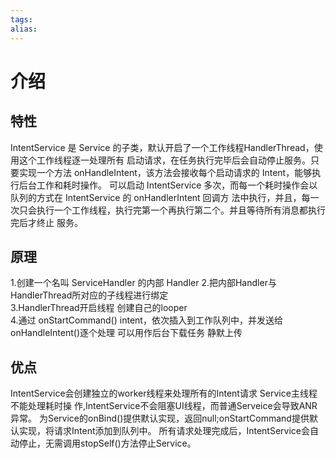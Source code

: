 ```yaml
---
tags: 
alias:
---
```

# 介绍
## 特性
IntentService 是 Service 的子类，默认开启了一个工作线程HandlerThread，使用这个工作线程逐一处理所有 启动请求，在任务执行完毕后会自动停止服务。只要实现一个方法 onHandleIntent，该方法会接收每个启动请求的 Intent，能够执行后台工作和耗时操作。
可以启动 IntentService 多次，而每一个耗时操作会以队列的方式在 IntentService 的 onHandlerIntent 回调方 法中执行，并且，每一次只会执行一个工作线程，执行完第一个再执行第二个。并且等待所有消息都执行完后才终止 服务。
## 原理
1.创建一个名叫 ServiceHandler 的内部 Handler 
2.把内部Handler与HandlerThread所对应的子线程进行绑定  
3.HandlerThread开启线程 创建自己的looper  
4.通过 onStartCommand() intent，依次插入到工作队列中，并发送给 onHandleIntent()逐个处理 
可以用作后台下载任务 静默上传
## 优点
IntentService会创建独立的worker线程来处理所有的Intent请求 Service主线程不能处理耗时操 作,IntentService不会阻塞UI线程，而普通Serveice会导致ANR异常。
为Service的onBind()提供默认实现，返回null;onStartCommand提供默认实现，将请求Intent添加到队列中。 所有请求处理完成后，IntentService会自动停止，无需调用stopSelf()方法停止Service。





